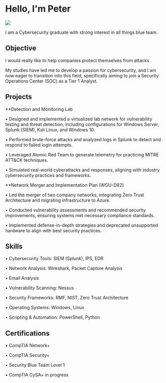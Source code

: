 # Hello, I'm Peter 
<a href="https://linkedin.com/in/peter-w90"><img src="https://img.shields.io/badge/-LinkedIn-0072b1?&style=for-the-badge&logo=linkedin&logoColor=white" /></a>

I am a Cybersecurity graduate with strong interest in all things blue team.

## Objective
I would really like to help companies protect themselves from attacks 

My studies have led me to develop a passion for cybersecurity, and I am now eager to transition into this field, specifically aiming to join a Security Operations Center (SOC) as a Tier 1 Analyst.

## Projects
**Detection and Monitoring Lab

•	Designed and implemented a virtualized lab network for vulnerability testing and threat detection, including configurations for Windows Server, Splunk (SIEM), Kali Linux, and Windows 10.

•	Performed brute-force attacks and analyzed logs in Splunk to detect and respond to failed login attempts.

•	Leveraged Atomic Red Team to generate telemetry for practicing MITRE ATT&CK techniques.

•	Simulated real-world cyberattacks and responses, aligning with industry cybersecurity practices and frameworks.


**Network Merger and Implementation Plan (WGU-D82)

•	Led the merger of two company networks, integrating Zero Trust Architecture and migrating infrastructure to Azure.

•	Conducted vulnerability assessments and recommended security improvements, ensuring systems met necessary compliance standards.

•	Implemented defense-in-depth strategies and deprecated unsupported hardware to align with best security practices.



## Skills

•	Cybersecurity Tools: SIEM (Splunk), IPS, EDR

•	Network Analysis: Wireshark, Packet Capture Analysis

•	Email Analysis 

•	Vulnerability Scanning: Nessus

•	Security Frameworks: RMF, NIST, Zero Trust Architecture

•	Operating Systems: Windows, Linux

•	Scripting & Automation: PowerShell, Python


## Certifications
•	CompTIA Network+

•	CompTIA Security+

•	Security Blue Team Level 1

•	CompTIA CySA+ in progress

